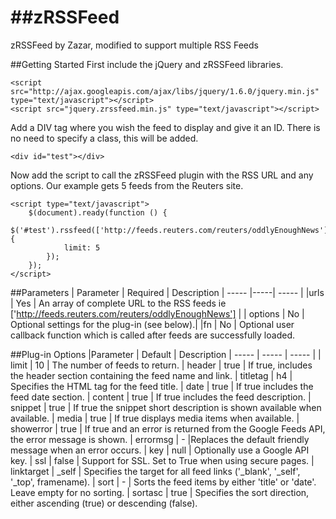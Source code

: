 ##zRSSFeed
========

zRSSFeed by Zazar, modified to support multiple RSS Feeds

##Getting Started
First include the jQuery and zRSSFeed libraries.

    <script src="http://ajax.googleapis.com/ajax/libs/jquery/1.6.0/jquery.min.js" type="text/javascript"></script>
    <script src="jquery.zrssfeed.min.js" type="text/javascript"></script>

Add a DIV tag where you wish the feed to display and give it an ID. There is no need to specify a class, this will be added.

    <div id="test"></div>

Now add the script to call the zRSSFeed plugin with the RSS URL and any options. Our example gets 5 feeds from the Reuters site.

    <script type="text/javascript">
        $(document).ready(function () {
            $('#test').rssfeed(['http://feeds.reuters.com/reuters/oddlyEnoughNews'], {
                limit: 5
            });
        });
    </script>

##Parameters
| Parameter | Required | Description
| ----- |-----| ----- | 
|urls | Yes | An array of complete URL to the RSS feeds ie ['http://feeds.reuters.com/reuters/oddlyEnoughNews'] |
| options | No | Optional settings for the plug-in (see below).|
|fn	| No | Optional user callback function which is called after feeds are successfully loaded.

##Plug-in Options
|Parameter | Default | Description
| ----- | ----- | ----- |
| limit | 10 | The number of feeds to return.
| header | true | If true, includes the header section containing the feed name and link.
| titletag | h4 | Specifies the HTML tag for the feed title.
| date | true | If true includes the feed date section.
| content | true | If true includes the feed description.
| snippet | true | If true the snippet short description is shown available when available.
| media | true | If true displays media items when available.
| showerror | true | If true and an error is returned from the Google Feeds API, the error message is shown.
| errormsg | - |Replaces the default friendly message when an error occurs.
| key | null | Optionally use a Google API key.
| ssl | false | Support for SSL. Set to True when using secure pages.
| linktarget | _self | Specifies the target for all feed links ('_blank', '_self', '_top', framename).
| sort | - | Sorts the feed items by either 'title' or 'date'. Leave empty for no sorting.
| sortasc | true | Specifies the sort direction, either ascending (true) or descending (false).